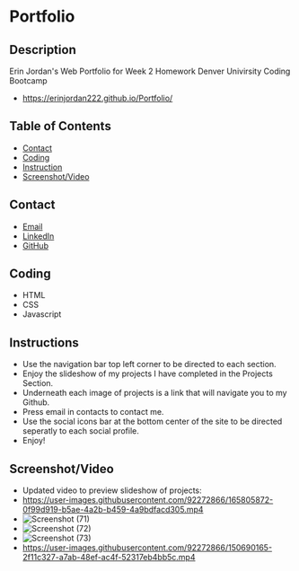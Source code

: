 # Portfolio

## Description
Erin Jordan's Web Portfolio for Week 2 Homework Denver Univirsity Coding Bootcamp
* https://erinjordan222.github.io/Portfolio/
## Table of Contents
* [Contact](#Contact)
* [Coding](#Coding)
* [Instruction](#Instruction)
* [Screenshot/Video](#Screenshot/Video)
## Contact
* <a href="https://erinjordan2790@gmail.com">Email</a> <br>
* <a href="https://www.linkedin.com/in/erin-jordan-b04210223/">LinkedIn</a> <br>
* <a href="https://github.com/ErinJordan222">GitHub</a> <br>
## Coding
* HTML
* CSS
* Javascript
## Instructions
* Use the navigation bar top left corner to be directed to each section.
* Enjoy the slideshow of my projects I have completed in the Projects Section.
* Underneath each image of projects is a link that will navigate you to my Github.
* Press email in contacts to contact me.
* Use the social icons bar at the bottom center of the site to be directed seperatly to each social profile.
* Enjoy!
## Screenshot/Video
* Updated video to preview slideshow of projects:
* https://user-images.githubusercontent.com/92272866/165805872-0f99d919-b5ae-4a2b-b459-4a9bdfacd305.mp4
* ![Screenshot (71)](https://user-images.githubusercontent.com/92272866/150690014-3c690707-ef10-4841-9e28-244209992da9.png)
* ![Screenshot (72)](https://user-images.githubusercontent.com/92272866/150690020-bf8b610c-22c9-4a52-a2e2-f1f5721069a3.png)
* ![Screenshot (73)](https://user-images.githubusercontent.com/92272866/150690025-99fd07f6-f556-4e00-915f-61f9786a13cb.png)
* https://user-images.githubusercontent.com/92272866/150690165-2f11c327-a7ab-48ef-ac4f-52317eb4bb5c.mp4
